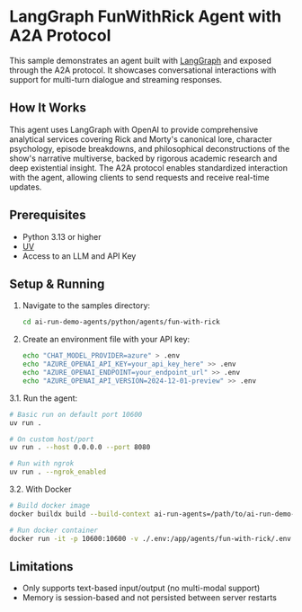 # LangGraph FunWithRick Agent with A2A Protocol

This sample demonstrates an agent built with [LangGraph](https://langchain-ai.github.io/langgraph/) and exposed through the A2A protocol. It showcases conversational interactions with support for multi-turn dialogue and streaming responses.

## How It Works

This agent uses LangGraph with OpenAI to provide comprehensive analytical services covering Rick and Morty's canonical lore, character psychology, episode breakdowns, and philosophical deconstructions of the show's narrative multiverse, backed by rigorous academic research and deep existential insight. The A2A protocol enables standardized interaction with the agent, allowing clients to send requests and receive real-time updates.

## Prerequisites

- Python 3.13 or higher
- [UV](https://docs.astral.sh/uv/)
- Access to an LLM and API Key

## Setup & Running

1. Navigate to the samples directory:

   ```bash
   cd ai-run-demo-agents/python/agents/fun-with-rick
   ```

2. Create an environment file with your API key:

   ```bash
   echo "CHAT_MODEL_PROVIDER=azure" > .env
   echo "AZURE_OPENAI_API_KEY=your_api_key_here" >> .env
   echo "AZURE_OPENAI_ENDPOINT=your_endpoint_url" >> .env
   echo "AZURE_OPENAI_API_VERSION=2024-12-01-preview" >> .env
   ```

3.1. Run the agent:

   ```bash
   # Basic run on default port 10600
   uv run .

   # On custom host/port
   uv run . --host 0.0.0.0 --port 8080
   
   # Run with ngrok
   uv run . --ngrok_enabled
   ```
3.2. With Docker

   ```bash
   # Build docker image
   docker buildx build --build-context ai-run-agents=/path/to/ai-run-demo-agents/python/ -t fun-with-rick:latest .

   # Run docker container
   docker run -it -p 10600:10600 -v ./.env:/app/agents/fun-with-rick/.env fun-with-rick:latest
   ```

## Limitations

- Only supports text-based input/output (no multi-modal support)
- Memory is session-based and not persisted between server restarts

